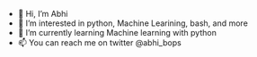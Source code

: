 - 👋 Hi, I’m Abhi
- 👀 I’m interested in python, Machine Learining, bash, and more
- 🌱 I’m currently learning Machine learning with python
- 📫 You can reach me on twitter @abhi_bops

<!---
abhi-bops/abhi-bops is a ✨ special ✨ repository because its `README.md` (this file) appears on your GitHub profile.
You can click the Preview link to take a look at your changes.
--->
